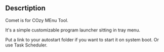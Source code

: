 Descrtiption
------------

Comet is for COzy MEnu Tool.

It's a simple customizable program launcher sitting in tray menu.

Put a link to your autostart folder if you want to start it on system boot. Or use Task Scheduler.
